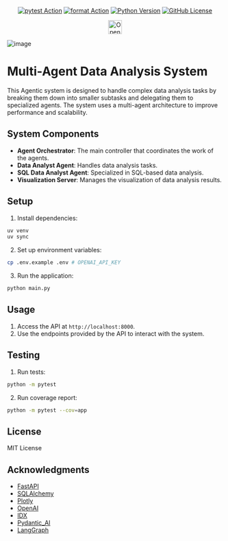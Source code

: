 <div align="center">

  [![pytest Action](https://github.com/IbraheemTuffaha/python-fastapi-template/actions/workflows/pytest.yml/badge.svg)](https://github.com/IbraheemTuffaha/python-fastapi-template/actions/workflows/pytest.yml)
  [![format Action](https://github.com/IbraheemTuffaha/python-fastapi-template/actions/workflows/format.yml/badge.svg)](https://github.com/IbraheemTuffaha/python-fastapi-template/actions/workflows/format.yml)
  [![Python Version](https://img.shields.io/badge/dynamic/toml?url=https%3A%2F%2Fraw.githubusercontent.com%2FIbraheemTuffaha%2Fpython-fastapi-template%2Fmain%2Fpyproject.toml&query=project.requires-python&label=python&color=greenlime)](https://github.com/IbraheemTuffaha/python-fastapi-template/blob/main/pyproject.toml)
  [![GitHub License](https://img.shields.io/github/license/IbraheemTuffaha/python-fastapi-template?color=greenlime)](https://github.com/IbraheemTuffaha/python-fastapi-template/blob/main/LICENSE)
</div>
<div align="center">
  <a href="https://idx.google.com/import?url=https%3A%2F%2Fgithub.com%2Fshakil1819%2FgetChief-assignment">
    <picture>
      <source
        media="(prefers-color-scheme: dark)"
        srcset="https://cdn.idx.dev/btn/open_dark_32.svg">
      <source
        media="(prefers-color-scheme: light)"
        srcset="https://cdn.idx.dev/btn/open_light_32.svg">
      <img
        height="32"
        alt="Open in IDX"
        src="https://cdn.idx.dev/btn/open_purple_32.svg">
    </picture>
  </a>
</div>

![image](https://github.com/user-attachments/assets/e124c4a7-18ea-49f2-8726-f16d1207e63f)

# Multi-Agent Data Analysis System

This Agentic system is designed to handle complex data analysis tasks by breaking them down into smaller subtasks and delegating them to specialized agents. The system uses a multi-agent architecture to improve performance and scalability.

## System Components

- **Agent Orchestrator**: The main controller that coordinates the work of the agents.
- **Data Analyst Agent**: Handles data analysis tasks.
- **SQL Data Analyst Agent**: Specialized in SQL-based data analysis.
- **Visualization Server**: Manages the visualization of data analysis results.

## Setup

1. Install dependencies:
```bash
uv venv
uv sync
```

2. Set up environment variables:
```bash
cp .env.example .env # OPENAI_API_KEY
```

3. Run the application:
```bash
python main.py
```

## Usage

1. Access the API at `http://localhost:8000`.
2. Use the endpoints provided by the API to interact with the system.

## Testing

1. Run tests:
```bash
python -m pytest
```

2. Run coverage report:
```bash
python -m pytest --cov=app
```

## License

MIT License

## Acknowledgments

- [FastAPI](https://fastapi.tiangolo.com/)
- [SQLAlchemy](https://www.sqlalchemy.org/)
- [Plotly](https://plotly.com/)
- [OpenAI](https://openai.com/)
- [IDX](https://idx.dev/)
- [Pydantic_AI](https://ai.pydantic.dev/)
- [LangGraph](https://github.com/langchain-ai/langgraph)


